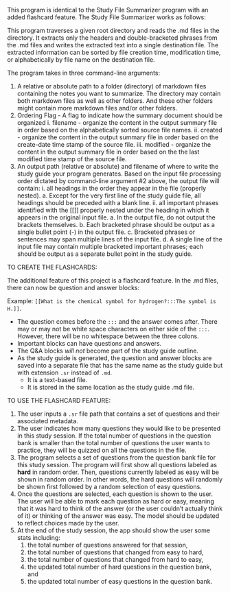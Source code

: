 This program is identical to the Study File Summarizer program with an added flashcard feature. The Study File Summarizer works as follows:

This program traverses a given root directory and reads the .md files in the directory. It extracts only the headers and double-bracketed phrases from the .md files and writes the extracted text into a single destination file. The extracted information can be sorted by file creation time, modification time, or alphabetically by file name on the destination file.

The program takes in three command-line arguments:

1. A relative or absolute path to a folder (directory) of markdown files containing the notes you want to summarize. The directory may contain both markdown files as well as other folders. And these other folders might contain more markdown files and/or other folders.
2. Ordering Flag - A flag to indicate how the summary document should be organized
  i. filename - organize the content in the output summary file in order based on the alphabetically sorted source file names.
  ii. created - organize the content in the output summary file in order based on the create-date time stamp of the source file.
  iii. modified - organize the content in the output summary file in order based on the the last modified time stamp of the source file.
3. An output path (relative or absolute) and filename of where to write the study guide your program generates. Based on the input file processing order dictated by command-line argument #2 above, the output file will contain:
  i. all headings in the order they appear in the file (properly nested).
    a. Except for the very first line of the study guide file, all headings should be preceded with a blank line.
  ii. all important phrases identified with the [[]] properly nested under the heading in which it appears in the original input file.
    a. In the output file, do not output the brackets themselves.
    b. Each bracketed phrase should be output as a single bullet point (-) in the output file.
    c. Bracketed phrases or sentences may span multiple lines of the input file.
    d. A single line of the input file may contain multiple bracketed important phrases; each should be output as a separate bullet point in the study guide.

TO CREATE THE FLASHCARDS:

The additional feature of this project is a flashcard feature. In the .md files, there can now be question and answer blocks: 

Example: `[[What is the chemical symbol for hydrogen?:::The symbol is H.]]`.
  - The question comes before the `:::` and the answer comes after.  There may or may not be white space characters on either side of the `:::`.  However, there will be no whitespace between the three colons.
  - Important blocks can have questions and answers.
  - The Q&A blocks *will not* become part of the study guide outline.
- As the study guide is generated, the question and answer blocks are saved into a separate file that has the same name as the study guide but with extension `.sr` instead of `.md`.
  - It is a text-based file.
  - It is stored in the same location as the study guide .md file.
 
TO USE THE FLASHCARD FEATURE:

1. The user inputs a `.sr` file path that contains a set of questions and their associated metadata.
2. The user indicates how many questions they would like to be presented in this study session. If the total number of questions in the question bank is smaller than the total number of questions the user wants to practice, they will be quizzed on all the questions in the file. 
3. The program selects a set of questions from the question bank file for this study session.  The program will first show all questions labeled as **hard** in random order.  Then, questions currently labeled as easy will be shown in random order. In other words, the hard questions will randomly be shown first followed by a random selection of easy questions.  
4. Once the questions are selected, each question is shown to the user.  The user will be able to mark each question as hard or easy, meaning that it was hard to think of the answer (or the user couldn’t actually think of it) or thinking of the answer was easy.  The model should be updated to reflect choices made by the user. 
5. At the end of the study session, the app should show the user some stats including:
    1. the total number of questions answered for that session, 
    2. the total number of questions that changed from easy to hard, 
    3. the total number of questions that changed from hard to easy, 
    4. the updated total number of hard questions in the question bank, and
    5. the updated total number of easy questions in the question bank.
